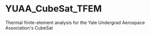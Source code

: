 # YUAA_CubeSat_TFEM
Thermal finite-element analysis for the Yale Undergrad Aerospace Association's CubeSat
